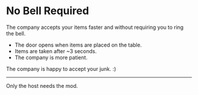 # No Bell Required

The company accepts your items faster and without requiring you to ring the bell.
- The door opens when items are placed on the table.
- Items are taken after ~3 seconds.
- The company is more patient.

The company is happy to accept your junk.  :)

---

Only the host needs the mod.